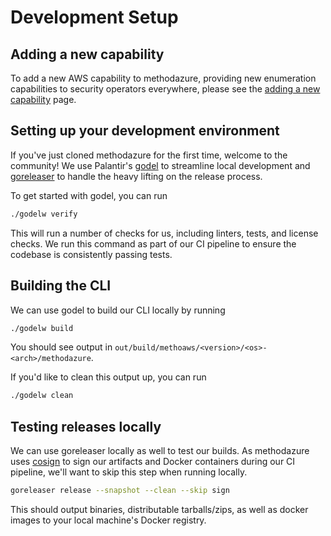 # Development Setup

## Adding a new capability

To add a new AWS capability to methodazure, providing new enumeration capabilities to security operators everywhere, please see the [adding a new capability](./adding.md) page.

## Setting up your development environment

If you've just cloned methodazure for the first time, welcome to the community! We use Palantir's [godel](https://github.com/palantir/godel) to streamline local development and [goreleaser](https://goreleaser.com/) to handle the heavy lifting on the release process.

To get started with godel, you can run

```bash
./godelw verify
```

This will run a number of checks for us, including linters, tests, and license checks. We run this command as part of our CI pipeline to ensure the codebase is consistently passing tests.

## Building the CLI

We can use godel to build our CLI locally by running

```bash
./godelw build
```

You should see output in `out/build/methoaws/<version>/<os>-<arch>/methodazure`.

If you'd like to clean this output up, you can run

```bash
./godelw clean
```

## Testing releases locally

We can use goreleaser locally as well to test our builds. As methodazure uses [cosign](https://github.com/sigstore/cosign) to sign our artifacts and Docker containers during our CI pipeline, we'll want to skip this step when running locally.

```bash
goreleaser release --snapshot --clean --skip sign
```

This should output binaries, distributable tarballs/zips, as well as docker images to your local machine's Docker registry.
